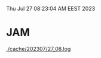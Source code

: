 Thu Jul 27 08:23:04 AM EEST 2023
# JAM
<a href='./cache/202307/27_08.log'>./cache/202307/27_08.log</a>
